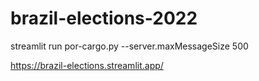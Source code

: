 # brazil-elections-2022

streamlit run por-cargo.py --server.maxMessageSize 500

https://brazil-elections.streamlit.app/